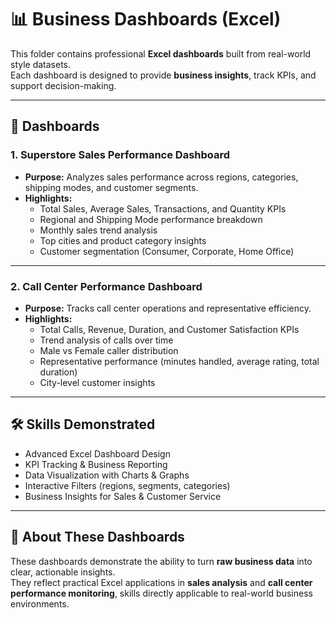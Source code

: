 # 📊 Business Dashboards (Excel)

This folder contains professional **Excel dashboards** built from real-world style datasets.  
Each dashboard is designed to provide **business insights**, track KPIs, and support decision-making.  

---

## 📂 Dashboards  

### 1. **Superstore Sales Performance Dashboard**
- **Purpose:** Analyzes sales performance across regions, categories, shipping modes, and customer segments.  
- **Highlights:**  
  - Total Sales, Average Sales, Transactions, and Quantity KPIs  
  - Regional and Shipping Mode performance breakdown  
  - Monthly sales trend analysis  
  - Top cities and product category insights  
  - Customer segmentation (Consumer, Corporate, Home Office)  

---

### 2. **Call Center Performance Dashboard**
- **Purpose:** Tracks call center operations and representative efficiency.  
- **Highlights:**  
  - Total Calls, Revenue, Duration, and Customer Satisfaction KPIs  
  - Trend analysis of calls over time  
  - Male vs Female caller distribution  
  - Representative performance (minutes handled, average rating, total duration)  
  - City-level customer insights  

---

## 🛠️ Skills Demonstrated  
- Advanced Excel Dashboard Design  
- KPI Tracking & Business Reporting  
- Data Visualization with Charts & Graphs  
- Interactive Filters (regions, segments, categories)  
- Business Insights for Sales & Customer Service  

---

## 📌 About These Dashboards  
These dashboards demonstrate the ability to turn **raw business data** into clear, actionable insights.  
They reflect practical Excel applications in **sales analysis** and **call center performance monitoring**, skills directly applicable to real-world business environments.  
